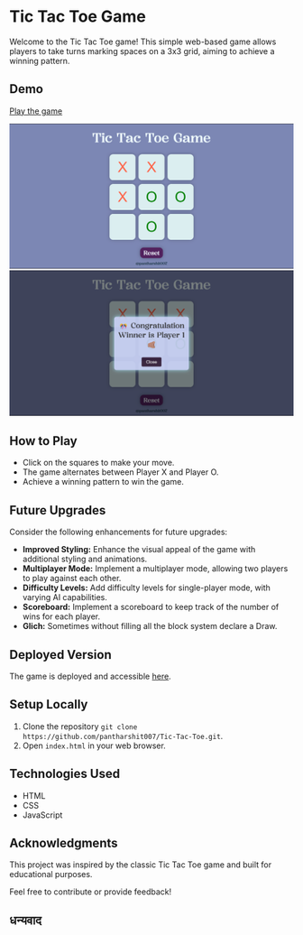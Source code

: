 # Tic Tac Toe Game

Welcome to the Tic Tac Toe game! This simple web-based game allows players to take turns marking spaces on a 3x3 grid, aiming to achieve a winning pattern.

## Demo
[Play the game](#https://tic-tac-toe007.onrender.com) 

![Tic Tac Toe Screenshot](img/Visual.png) 
![Winner UI](img/winner.png)

## How to Play
- Click on the squares to make your move.
- The game alternates between Player X and Player O.
- Achieve a winning pattern to win the game.

## Future Upgrades
Consider the following enhancements for future upgrades:
- **Improved Styling:** Enhance the visual appeal of the game with additional styling and animations.
- **Multiplayer Mode:** Implement a multiplayer mode, allowing two players to play against each other.
- **Difficulty Levels:** Add difficulty levels for single-player mode, with varying AI capabilities.
- **Scoreboard:** Implement a scoreboard to keep track of the number of wins for each player.
- **Glich:** Sometimes without filling all the block system declare a Draw. 

## Deployed Version
The game is deployed and accessible [here](#https://tic-tac-toe007.onrender.com).

## Setup Locally
1. Clone the repository `git clone https://github.com/pantharshit007/Tic-Tac-Toe.git`.
2. Open `index.html` in your web browser.

## Technologies Used
- HTML
- CSS
- JavaScript

## Acknowledgments
This project was inspired by the classic Tic Tac Toe game and built for educational purposes.

Feel free to contribute or provide feedback!

## धन्यवाद

